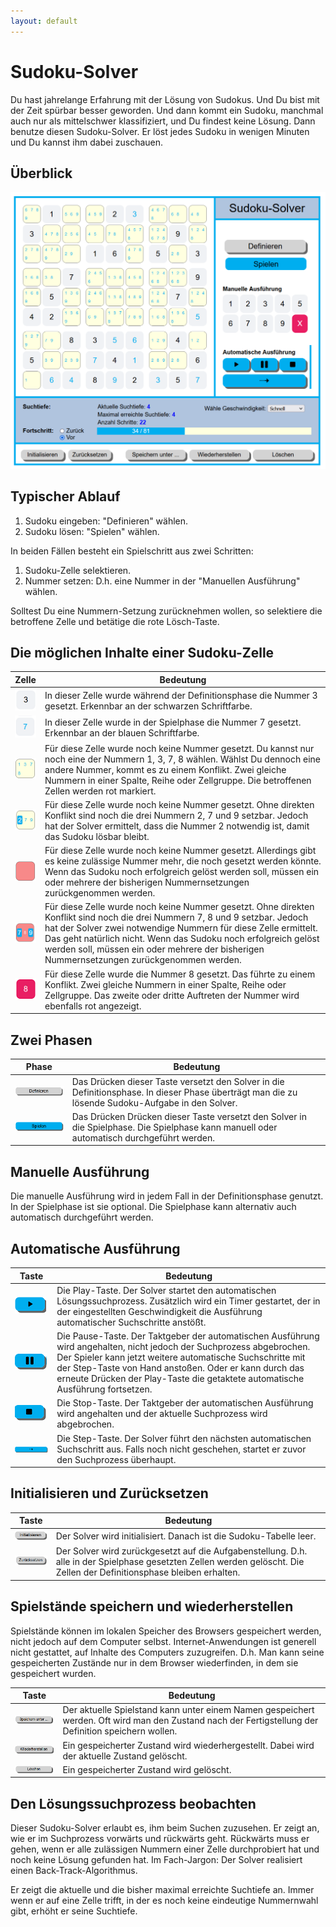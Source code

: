 ```yaml
---
layout: default
---
```


# Sudoku-Solver

Du hast jahrelange Erfahrung mit der Lösung von Sudokus. Und Du bist mit der Zeit spürbar besser geworden. Und dann kommt ein Sudoku, manchmal auch nur als mittelschwer klassifiziert, und Du findest keine Lösung. Dann benutze diesen Sudoku-Solver. Er löst jedes Sudoku in wenigen Minuten und Du kannst ihm dabei zuschauen.

## Überblick

![Anwendungsansicht](./images/AppView.png)

## Typischer Ablauf

1. Sudoku eingeben: "Definieren" wählen.
2. Sudoku lösen: "Spielen" wählen.

In beiden Fällen besteht ein Spielschritt aus zwei Schritten:

1. Sudoku-Zelle selektieren.
2. Nummer setzen: D.h. eine Nummer in der "Manuellen Ausführung" wählen.

Solltest Du eine Nummern-Setzung zurücknehmen wollen, so selektiere die betroffene Zelle und betätige die rote Lösch-Taste.

## Die möglichen Inhalte einer Sudoku-Zelle

|Zelle  |Bedeutung  |
|---------|---------|
|![Definitionszelle](./images/definedCell.png)| In dieser Zelle wurde während der Definitionsphase die Nummer 3 gesetzt. Erkennbar an der schwarzen Schriftfarbe.|
|![Spielzelle](./images/playedCell.png) | In dieser Zelle wurde in der Spielphase die Nummer 7 gesetzt. Erkennbar an der blauen Schriftfarbe.|
|![Optionszelle](./images/optionCell.png) | Für diese Zelle wurde noch keine Nummer gesetzt. Du kannst nur noch eine der Nummern 1, 3, 7, 8 wählen. Wählst Du dennoch eine andere Nummer, kommt es zu einem Konflikt. Zwei gleiche Nummern in einer Spalte, Reihe oder Zellgruppe. Die betroffenen Zellen werden rot markiert.|
|![notwendig](./images/neccessary.png) | Für diese Zelle wurde noch keine Nummer gesetzt. Ohne direkten Konflikt sind noch die drei Nummern 2, 7 und 9 setzbar. Jedoch hat der Solver ermittelt, dass die Nummer 2 notwendig ist, damit das Sudoku lösbar  bleibt. |
|![Keine](./images/nochoice.png) | Für diese Zelle wurde noch keine Nummer gesetzt. Allerdings gibt es keine zulässige Nummer mehr, die noch gesetzt werden könnte. Wenn das Sudoku noch erfolgreich gelöst werden soll, müssen ein oder mehrere der bisherigen Nummernsetzungen zurückgenommen werden. |
|![ZweiNotwendige](./images/twoNeccessary.png) |Für diese Zelle wurde noch keine Nummer gesetzt. Ohne direkten Konflikt sind noch die drei Nummern 7, 8 und 9 setzbar. Jedoch hat der Solver zwei notwendige Nummern für diese Zelle ermittelt. Das geht natürlich nicht. Wenn das Sudoku noch erfolgreich gelöst werden soll, müssen ein oder mehrere der bisherigen Nummernsetzungen zurückgenommen werden. |
|![Konflikt](./images/conflct.png) |Für diese Zelle wurde die Nummer 8 gesetzt. Das führte zu einem Konflikt. Zwei gleiche Nummern in einer Spalte, Reihe oder Zellgruppe. Das zweite oder dritte Auftreten der Nummer wird ebenfalls rot angezeigt.|

## Zwei Phasen

|Phase  |Bedeutung  |
|---------|---------|
|![Definieren](./images/define.png) |Das Drücken dieser Taste versetzt den Solver in die Definitionsphase. In dieser Phase überträgt man die zu lösende Sudoku-Aufgabe in den Solver.|
|![Spielen](./images/play.png) |Das Drücken Drücken dieser Taste versetzt den Solver in die Spielphase. Die Spielphase kann manuell oder automatisch durchgeführt werden.|

## Manuelle Ausführung

Die manuelle Ausführung wird in jedem Fall in der Definitionsphase genutzt. In der Spielphase ist sie optional. Die Spielphase kann alternativ auch automatisch durchgeführt werden.

## Automatische Ausführung

|Taste  |Bedeutung  |
|---------|---------|
|![Spielen](./images/playButton.png) |Die Play-Taste. Der Solver startet den automatischen Lösungssuchprozess. Zusätzlich wird ein Timer gestartet, der in der eingestellten Geschwindigkeit die Ausführung automatischer Suchschritte anstößt.|
|![Pause](./images/pauseButton.png) |Die Pause-Taste. Der Taktgeber der automatischen Ausführung wird angehalten, nicht jedoch der Suchprozess abgebrochen. Der Spieler kann jetzt weitere automatische Suchschritte mit der Step-Taste von Hand anstoßen. Oder er kann durch das erneute Drücken der Play-Taste die getaktete automatische Ausführung fortsetzen.|
|![Stop](./images/stopButton.png) |Die Stop-Taste. Der Taktgeber der automatischen Ausführung wird angehalten und der aktuelle Suchprozess wird abgebrochen.|
|![Step](./images/stepButton.png) |Die Step-Taste. Der Solver führt den nächsten automatischen Suchschritt aus. Falls noch nicht geschehen, startet er zuvor den Suchprozess überhaupt.|

## Initialisieren und Zurücksetzen

|Taste  |Bedeutung  |
|---------|---------|
|![Initialisieren](./images/initButton.png) |Der Solver wird initialisiert. Danach ist die Sudoku-Tabelle leer.|
|![Reset](./images/resetButton.png) |Der Solver wird zurückgesetzt auf die Aufgabenstellung. D.h. alle in der Spielphase gesetzten Zellen werden gelöscht. Die Zellen der Definitionsphase bleiben erhalten.|

## Spielstände speichern und wiederherstellen

Spielstände können im lokalen Speicher des Browsers gespeichert werden, nicht jedoch auf dem Computer selbst. Internet-Anwendungen ist generell nicht gestattet, auf Inhalte des Computers zuzugreifen. D.h. Man kann seine gespeicherten Zustände nur in dem Browser wiederfinden, in dem sie gespeichert wurden.

|Taste  |Bedeutung  |
|---------|---------|
|![Speichern](./images/storeButton.png) |Der aktuelle Spielstand kann unter einem Namen gespeichert werden. Oft wird man den Zustand nach der Fertigstellung der Definition speichern wollen.|
|![Wiederherstellen](./images/restoreButton.png) |Ein gespeicherter Zustand wird wiederhergestellt. Dabei wird der aktuelle Zustand gelöscht.|
|![Löschen](./images/deleteStoredState.png) |Ein gespeicherter Zustand wird gelöscht.|

## Den Lösungssuchprozess beobachten

Dieser Sudoku-Solver erlaubt es, ihm beim Suchen zuzusehen. Er zeigt an, wie er im Suchprozess vorwärts und rückwärts geht. Rückwärts muss er gehen, wenn er alle zulässigen Nummern einer Zelle durchprobiert hat und noch keine Lösung gefunden hat. Im Fach-Jargon: Der Solver realisiert einen Back-Track-Algorithmus.

Er zeigt die aktuelle und die bisher maximal erreichte Suchtiefe an. Immer wenn er auf eine Zelle trifft, in der es noch keine eindeutige Nummernwahl gibt, erhöht er seine Suchtiefe.
